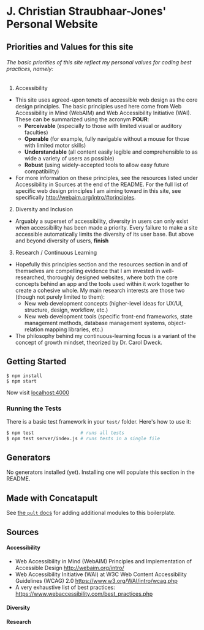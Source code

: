 # J. Christian Straubhaar-Jones' Personal Website

## Priorities and Values for this site

###### The basic priorities of this site reflect my personal values for coding best practices, namely:

1. Accessibility
  - This site uses agreed-upon tenets of accessible web design as the core design principles. The basic principles used here come from Web Accessibility in Mind (WebAIM) and Web Accessibility Initiative (WAI). These can be summarized using the acronym __POUR__:
    - **Perceivable** (especially to those with limited visual or auditory faculties)
    - **Operable** (for example, fully navigable without a mouse for those with limited motor skills)
    - **Understandable** (all content easily legible and comprehensible to as wide a variety of users as possible)
    - **Robust** (using widely-accepted tools to allow easy future compatibility)
  - For more information on these principles, see the resources listed under Accessibility in Sources at the end of the README. For the full list of specific web design principles I am aiming toward in this site, see specifically http://webaim.org/intro/#principles.
2. Diversity and Inclusion
  - Arguably a superset of accessibility, diversity in users can only exist when accessibility has been made a priority. Every failure to make a site accessible automatically limits the diversity of its user base. But above and beyond diversity of users,
  **finish**
3. Research / Continuous Learning
  - Hopefully this principles section and the resources section in and of themselves are compelling evidence that I am invested in well-researched, thoroughly designed websites, where both the core concepts behind an app and the tools used within it work together to create a cohesive whole. My main research interests are those two (though not purely limited to them):
    - New web development concepts (higher-level ideas for UX/UI, structure, design, workflow, etc.)
    - New web development tools (specific front-end frameworks, state management methods, database management systems, object-relation mapping libraries, etc.)
  - The philosophy behind my continuous-learning focus is a variant of the concept of growth mindset, theorized by Dr. Carol Dweck. 

## Getting Started

```
$ npm install
$ npm start
```

Now visit [localhost:4000](http://localhost:4000/)

### Running the Tests

There is a basic test framework in your `test/` folder. Here's how to use it:

```bash
$ npm test                 # runs all tests
$ npm test server/index.js # runs tests in a single file
```

## Generators

No generators installed (yet). Installing one will populate this section in the README.

## Made with Concatapult

See [the `pult` docs](https://github.com/Concatapult/pult#readme) for adding additional modules to this boilerplate.


## Sources
#### Accessibility
 - Web Accessibility in Mind (WebAIM) Principles and Implementation of Accessible Design http://webaim.org/intro/
 - Web Accessibility Initiative (WAI) at W3C Web Content Accessibility Guidelines (WCAG) 2.0 https://www.w3.org/WAI/intro/wcag.php
 - A very exhaustive list of best practices: https://www.webaccessibility.com/best_practices.php

#### Diversity

#### Research
